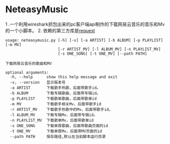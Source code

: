 # NeteasyMusic
1 .一个利用wireshark抓包出来的pc客户端api制作的下载网易云音乐的音乐和Mv的一个小脚本。
2. 依赖的第三方库是[request][1]

[1]: http://www.python-requests.org/en/latest/ "Requests is an Apache2 Licensed HTTP library, written in Python, for human beings."

    usage: neteasymusic.py [-h] [-v] [-a ARTIST] [-b ALBUM] [-p PLAYLIST] [-m MV]
                           [-r ARTIST_MV] [-l ALBUM_MV] [-n PLAYLIST_MV]
                           [-s ONE_SONG] [-t ONE_MV] [--path PATH]  

    下载网易云音乐的歌曲和MV   

    optional arguments:
      -h, --help      show this help message and exit
      -v, --version   显示版本号
      -a ARTIST       下载歌手热歌，后面带歌手id。
      -b ALBUM        下载专辑歌曲，后面带专辑id。
      -p PLAYLIST     下载歌单歌曲，后面带歌单id
      -m MV           下载歌手相关Mv，后面带歌手id
      -r ARTIST_MV    下载歌手热歌中的Mv，后面带歌手id。
      -l ALBUM_MV     下载专辑Mv，后面带专辑id。
      -n PLAYLIST_MV  下载歌单Mv，后面带歌单id
      -s ONE_SONG     下载单首歌曲，后面带歌曲页面的id
      -t ONE_MV       下载单首Mv，后面带MV页面的id
      --path PATH     保存路径,默认在当前脚本运行目录
